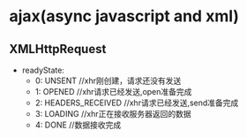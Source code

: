 # ajax(async javascript and xml)

## XMLHttpRequest

- readyState:
  - 0: UNSENT //xhr刚创建，请求还没有发送
  - 1: OPENED //xhr请求已经发送,open准备完成
  - 2: HEADERS_RECEIVED //xhr请求已经发送,send准备完成
  - 3: LOADING //xhr正在接收服务器返回的数据
  - 4: DONE //数据接收完成